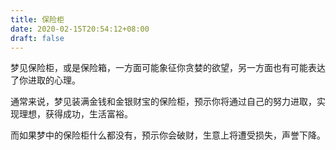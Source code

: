 ```yaml
---
title: 保险柜
date: 2020-02-15T20:54:12+08:00
draft: false
---
```


梦见保险柜，或是保险箱，一方面可能象征你贪婪的欲望，另一方面也有可能表达了你进取的心理。

通常来说，梦见装满金钱和金银财宝的保险柜，预示你将通过自己的努力进取，实现理想，获得成功，生活富裕。

而如果梦中的保险柜什么都没有，预示你会破财，生意上将遭受损失，声誉下降。

